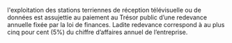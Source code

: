 l'exploitation des stations terriennes de réception télévisuelle ou de données est assujettie au paiement au Trésor public d’une redevance annuelle fixée par la loi de finances.
Ladite redevance correspond à au plus cinq pour cent (5%) du chiffre d’affaires annuel de l’entreprise.